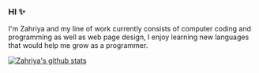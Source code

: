 ### HI ✨

I'm Zahriya and my line of work currently consists of computer coding and programming as well as web page design, I enjoy learning new languages that would help me grow as a programmer.

[![Zahriya's github stats](http://github-readme-stats.vercel.app/api?username=zahriya)](https://github.com/zahriya1/github-readme-stats)
